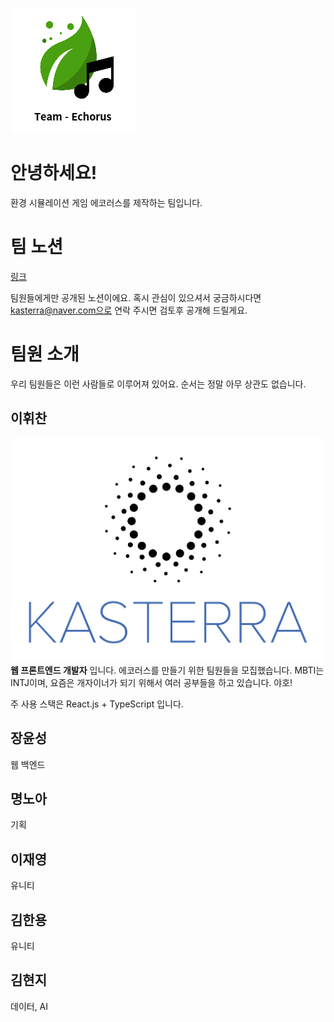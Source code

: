 ![logo](/images/echorus-logo.png)

# 안녕하세요!

환경 시뮬레이션 게임 에코러스를 제작하는 팀입니다.

# 팀 노션

[링크](https://www.notion.so/kasterra-diary/KBSC-43d139e863584c8bac28f02bf94d7557)

팀원들에게만 공개된 노션이에요. 혹시 관심이 있으셔서 궁금하시다면 kasterra@naver.com으로 연락 주시면 검토후 공개해 드릴게요.

# 팀원 소개

우리 팀원들은 이런 사람들로 이루어져 있어요. 순서는 정말 아무 상관도 없습니다.

## 이휘찬

![kasterra logo](/images/kasterra-logo.jpg)
**웹 프론트엔드 개발자** 입니다. 에코러스를 만들기 위한 팀원들을 모집했습니다. MBTI는 INTJ이며, 요즘은 개자이너가 되기 위해서 여러 공부들을 하고 있습니다. 야호!

주 사용 스택은 React.js + TypeScript 입니다.

## 장윤성

웹 백엔드

## 명노아

기획

## 이재영

유니티

## 김한용

유니티

## 김현지

데이터, AI
